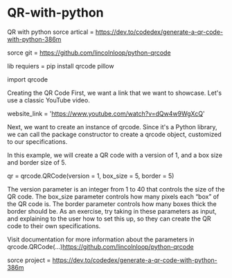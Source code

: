 # QR-with-python
QR with python sorce artical = https://dev.to/codedex/generate-a-qr-code-with-python-386m

sorce git = https://github.com/lincolnloop/python-qrcode

lib requiers  = pip install qrcode pillow

import qrcode

Creating the QR Code
First, we want a link that we want to showcase. Let's use a classic YouTube video.

website_link = 'https://www.youtube.com/watch?v=dQw4w9WgXcQ'

Next, we want to create an instance of qrcode. Since it's a Python library, we can call the package constructor to create a qrcode object, customized to our specifications.

In this example, we will create a QR code with a version of 1, and a box size and border size of 5.

qr = qrcode.QRCode(version = 1, box_size = 5, border = 5)

The version parameter is an integer from 1 to 40 that controls the size of the QR code.
The box_size parameter controls how many pixels each “box” of the QR code is.
The border parameter controls how many boxes thick the border should be.
As an exercise, try taking in these parameters as input, and explaining to the user how to set this up, so they can create the QR code to their own specifications.

Visit documentation for more information about the parameters in qrcode.QRCode(...)https://github.com/lincolnloop/python-qrcode 


sorce project = https://dev.to/codedex/generate-a-qr-code-with-python-386m
